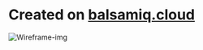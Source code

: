 # Created on [balsamiq.cloud](https://balsamiq.cloud/)

![Wireframe-img](https://github.com/numanzamandipuu/Web-Development-Bootcamp/blob/main/06%20-%20Introduction%20to%20Bootstrap%204/03%20-%20Web%20Design%20101%20-%20Wireframing/New%20Wireframe%201.png?raw=true)

